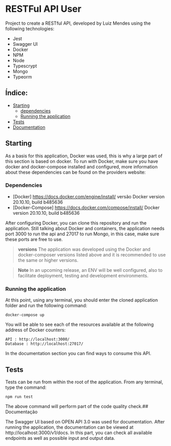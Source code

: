 # RESTFul API User

Project to create a RESTful API, developed by Luiz Mendes using the following technologies:

- Jest
- Swagger UI
- Docker
- NPM
- Node
- Typescrypt
- Mongo
- Typeorm

## Índice:
- [Starting](#starting)
	- [dependencies](#dependencies)
	- [Running the application](#running-the-application)
- [Tests](#tests)
- [Documentation](#documentation)

## Starting
As a basis for this application, Docker was used, this is why a large part of this section is based on docker. To run with Docker, make sure you have docker and docker-compose installed and configured, more information about these dependencies can be found on the providers website:

### Dependencies
- [Docker] https://docs.docker.com/engine/install/ versão Docker version 20.10.10, build b485636
- [Docker-Compose] https://docs.docker.com/compose/install/ Docker version 20.10.10, build b485636

After configuring Docker, you can clone this repository and run the application. Still talking about Docker and containers, the application needs port 3000 to run the api and 27017 to run Mongo, in this case, make sure these ports are free to use.


> **versions** The application was developed using the Docker and docker-composer versions listed above and it is recommended to use the same or higher versions.

> **Note** In an upcoming release, an ENV will be well configured, also to facilitate deployment, testing and development environments.
### Running the application

At this point, using any terminal, you should enter the cloned application folder and run the following command:

```
docker-compose up
```

You will be able to see each of the resources available at the following address of Docker counters:

```
API : http://localhost:3000/
Database : http://localhost:27017/
```

In the documentation section you can find ways to consume this API.

## Tests

Tests can be run from within the root of the application. From any terminal, type the command:


```
npm run test
```

The above command will perform part of the code quality check.## Documentação

The Swagger UI based on OPEN API 3.0 was used for documentation. After running the application, the documentation can be viewed at http://localhost:3000/v1/docs. In this part, you can check all available endpoints as well as possible input and output data.
